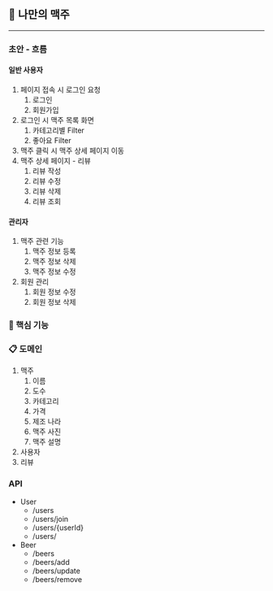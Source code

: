 ## 🍻 나만의 맥주 

---
### 초안 - 흐름
#### 일반 사용자
1. 페이지 접속 시 로그인 요청 
   1. 로그인 
   2. 회원가입
2. 로그인 시 맥주 목록 화면
   1. 카테고리별 Filter
   2. 좋아요 Filter
3. 맥주 클릭 시 맥주 상세 페이지 이동
4. 맥주 상세 페이지 - 리뷰 
   1. 리뷰 작성
   2. 리뷰 수정
   3. 리뷰 삭제
   4. 리뷰 조회
#### 관리자
1. 맥주 관련 기능
   1. 맥주 정보 등록
   2. 맥주 정보 삭제
   3. 맥주 정보 수정 
2. 회원 관리
   1. 회원 정보 수정
   2. 회원 정보 삭제 

### 📕 핵심 기능 


### 📋 도메인
1. 맥주
   1. 이름
   2. 도수
   3. 카테고리
   4. 가격
   5. 제조 나라
   6. 맥주 사진
   7. 맥주 설명
2. 사용자
3. 리뷰

### API
- User
  - /users
  - /users/join
  - /users/{userId}
  - /users/
- Beer
  - /beers
  - /beers/add
  - /beers/update
  - /beers/remove